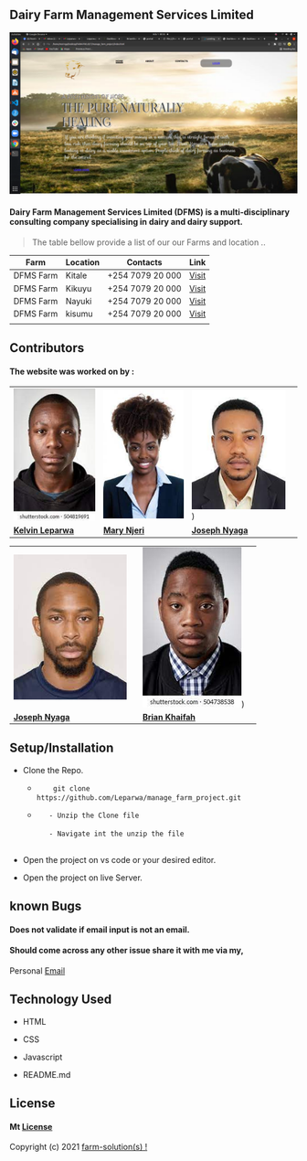 ## **Dairy Farm Management Services Limited**


![Portfolio](images/png.png)


####  Dairy Farm Management Services Limited (DFMS) is a multi-disciplinary consulting company specialising in dairy and dairy support.
                    
                  


> The table bellow provide a list of our our Farms and location ..

| Farm | Location | Contacts | Link |
| ---   |  ---     | ---  | --- |
| DFMS Farm | Kitale  | +254 7079 20 000| [Visit](ttps://moringaschool.com/)
| DFMS Farm  | Kikuyu | +254 7079 20 000 | [Visit](ttps://moringaschool.com/)
| DFMS Farm | Nayuki  | +254 7079 20 000 | [Visit](ttps://moringaschool.com/)
| DFMS Farm | kisumu  | +254 7079 20 000  |  [Visit](ttps://moringaschool.com/)
|       |        |       |

## **Contributors**
#### The website was worked on by : 

|    |   |    |    | 
| ---   |  ---     | ---  | --- |
| ![Portfolio](images/joseph.jpeg) | ![Portfolio](images/female.jpeg)  | ![Portfolio](images/boy.jpeg))| 
|  [**Kelvin Leparwa**](https://moringaschool.com/) |  [**Mary Njeri**](https://moringaschool.com/)  |  [**Joseph Nyaga**](https://moringaschool.com/)|  


|    |   |    |    | 
| ---   |  ---     | ---  | --- |
| ![Portfolio](images/boy2.jpeg) |   | ![Portfolio](images/boy3.jpeg))| 
|  [**Joseph Nyaga**](https://moringaschool.com/) |   |  [**Brian Khaifah**](https://moringaschool.com/)|  


## **Setup/Installation**
* Clone the Repo.
    * ```
          git clone https://github.com/Leparwa/manage_farm_project.git

      ```

     * ```
          - Unzip the Clone file

          - Navigate int the unzip the file
           
* Open the project on vs code or your desired editor.

* Open the project on live Server.



##  **known Bugs**
#### Does not validate if email input is not an email.
#### Should come across any other issue share it with me via my,

Personal
[Email](brian.obuom@student.moringaschool.com)

## **Technology Used**
 * HTML

* CSS

* Javascript

* README.md


## **License**

#### Mt [**License**](https://choosealicense.com/licenses/mit/)

Copyright (c) 2021 [farm-solution(s) !](https://moringaschool.com/)


